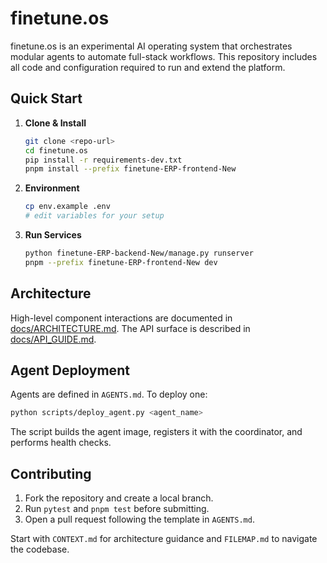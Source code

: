 # finetune.os

finetune.os is an experimental AI operating system that orchestrates modular agents to automate full-stack workflows. This repository includes all code and configuration required to run and extend the platform.

## Quick Start

1. **Clone & Install**
   ```bash
   git clone <repo-url>
   cd finetune.os
   pip install -r requirements-dev.txt
   pnpm install --prefix finetune-ERP-frontend-New
   ```
2. **Environment**
   ```bash
   cp env.example .env
   # edit variables for your setup
   ```
3. **Run Services**
   ```bash
   python finetune-ERP-backend-New/manage.py runserver
   pnpm --prefix finetune-ERP-frontend-New dev
   ```

## Architecture

High-level component interactions are documented in [docs/ARCHITECTURE.md](docs/ARCHITECTURE.md). The API surface is described in [docs/API_GUIDE.md](docs/API_GUIDE.md).

## Agent Deployment

Agents are defined in `AGENTS.md`. To deploy one:

```bash
python scripts/deploy_agent.py <agent_name>
```

The script builds the agent image, registers it with the coordinator, and performs health checks.

## Contributing

1. Fork the repository and create a local branch.
2. Run `pytest` and `pnpm test` before submitting.
3. Open a pull request following the template in `AGENTS.md`.

Start with `CONTEXT.md` for architecture guidance and `FILEMAP.md` to navigate the codebase.

